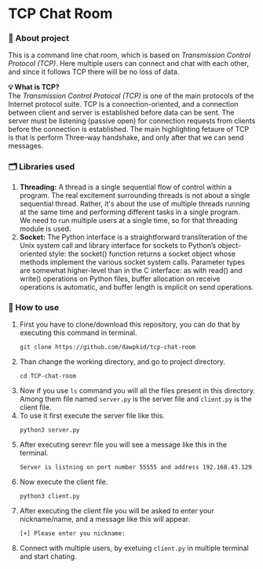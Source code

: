 # TCP Chat Room

### 📝 About project
This is a command line chat room, which is based on *Transmission Control Protocol (TCP)*. Here multiple users can connect and chat with each other, and since it follows TCP there will be no loss of data.

**💡 What is TCP?**\
The *Transmission Control Protocol (TCP)* is one of the main protocols of the Internet protocol suite. TCP is a connection-oriented, and a connection between client and server is established before data can be sent. The server must be listening (passive open) for connection requests from clients before the connection is established. The main highlighting fetaure of TCP is that is perform Three-way handshake, and only after that we can send messages.

### 🗂 Libraries used
1. **Threading:** A thread is a single sequential flow of control within a program. The real excitement surrounding threads is not about a single sequential thread. Rather, it's about the use of multiple threads running at the same time and performing different tasks in a single program.\
We need to run multiple users at a single time, so for that threading module is used.
2. **Socket:** The Python interface is a straightforward transliteration of the Unix system call and library interface for sockets to Python’s object-oriented style: the socket() function returns a socket object whose methods implement the various socket system calls. Parameter types are somewhat higher-level than in the C interface: as with read() and write() operations on Python files, buffer allocation on receive operations is automatic, and buffer length is implicit on send operations.

### 🧱 How to use
1. First you have to clone/download this repository, you can do that by executing this command in terminal.
    ```shell
    git clone https://github.com/dawpkid/tcp-chat-room
    ```
2. Than change the working directory, and go to project directory.
    ```shell
    cd TCP-chat-room
    ```
3. Now if you use `ls` command you will all the files present in this directory. Among them file named `server.py` is the server file and `client.py` is the client file.
4. To use it first execute the server file like this.
    ```shell
    python3 server.py
    ```
5. After executing serevr file you will see a message like this in the terminal.
    ```shell
    Server is listning on port number 55555 and address 192.168.43.129
    ```
5. Now execute the client file. 
    ```shell
    python3 client.py
    ``` 
6. After executing the client file you will be asked to enter your nickname/name, and a message like this will appear.
    ```shell
    [+] Please enter you nickname: 
    ```
7. Connect with multiple users, by exetuing `client.py` in multiple terminal and start chating.
